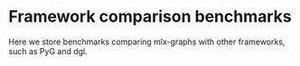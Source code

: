 # Framework comparison benchmarks
Here we store benchmarks comparing mlx-graphs with other frameworks, such as PyG and dgl.

